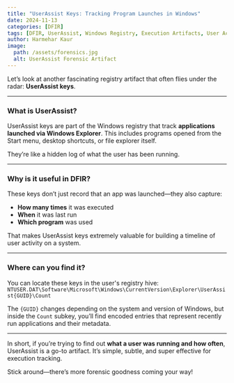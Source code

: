 ```yaml
---
title: "UserAssist Keys: Tracking Program Launches in Windows" 
date: 2024-11-13  
categories: [DFIR]  
tags: [DFIR, UserAssist, Windows Registry, Execution Artifacts, User Activity]  
author: Harmehar Kaur  
image:  
  path: /assets/forensics.jpg 
  alt: UserAssist Forensic Artifact  
---
```


Let’s look at another fascinating registry artifact that often flies under the radar: **UserAssist keys**.

---

### What is UserAssist?

UserAssist keys are part of the Windows registry that track **applications launched via Windows Explorer**. This includes programs opened from the Start menu, desktop shortcuts, or file explorer itself.

They’re like a hidden log of what the user has been running.

---

### Why is it useful in DFIR?

These keys don’t just record that an app was launched—they also capture:

- **How many times** it was executed  
- **When** it was last run  
- **Which program** was used  

That makes UserAssist keys extremely valuable for building a timeline of user activity on a system.

---

### Where can you find it?

You can locate these keys in the user's registry hive:
`NTUSER.DAT\Software\Microsoft\Windows\CurrentVersion\Explorer\UserAssist{GUID}\Count`

The `{GUID}` changes depending on the system and version of Windows, but inside the `Count` subkey, you’ll find encoded entries that represent recently run applications and their metadata.

---

In short, if you’re trying to find out **what a user was running and how often**, UserAssist is a go-to artifact. It’s simple, subtle, and super effective for execution tracking.

Stick around—there’s more forensic goodness coming your way!
